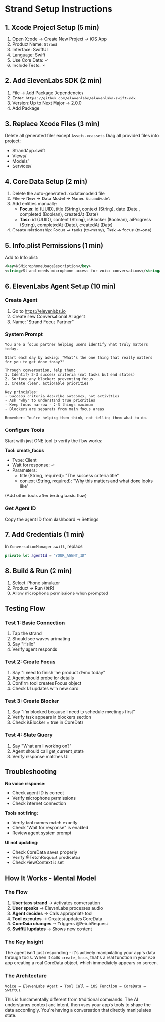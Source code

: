 # Strand Setup Instructions

## 1. Xcode Project Setup (5 min)

1. Open Xcode → Create New Project → iOS App
2. Product Name: `Strand`
3. Interface: SwiftUI
4. Language: Swift
5. Use Core Data: ✓
6. Include Tests: ✗

## 2. Add ElevenLabs SDK (2 min)

1. File → Add Package Dependencies
2. Enter: `https://github.com/elevenlabs/elevenlabs-swift-sdk`
3. Version: Up to Next Major → 2.0.0
4. Add Package

## 3. Replace Xcode Files (3 min)

Delete all generated files except `Assets.xcassets`
Drag all provided files into project:
- StrandApp.swift
- Views/
- Models/
- Services/

## 4. Core Data Setup (2 min)

1. Delete the auto-generated .xcdatamodeld file
2. File → New → Data Model → Name: `StrandModel`
3. Add entities manually:
   - **Focus**: id (UUID), title (String), context (String), date (Date), completed (Boolean), createdAt (Date)
   - **Task**: id (UUID), content (String), isBlocker (Boolean), aiProgress (String), completedAt (Date), createdAt (Date)
4. Create relationship: Focus → tasks (to-many), Task → focus (to-one)

## 5. Info.plist Permissions (1 min)

Add to Info.plist:
```xml
<key>NSMicrophoneUsageDescription</key>
<string>Strand needs microphone access for voice conversations</string>
```

## 6. ElevenLabs Agent Setup (10 min)

### Create Agent
1. Go to https://elevenlabs.io
2. Create new Conversational AI agent
3. Name: "Strand Focus Partner"

### System Prompt
```
You are a focus partner helping users identify what truly matters today.

Start each day by asking: "What's the one thing that really matters for you to get done today?"

Through conversation, help them:
1. Identify 2-3 success criteria (not tasks but end states)
2. Surface any blockers preventing focus
3. Create clear, actionable priorities

Key principles:
- Success criteria describe outcomes, not activities
- Ask "why" to understand true priorities
- Keep focus narrow - 2-3 things maximum
- Blockers are separate from main focus areas

Remember: You're helping them think, not telling them what to do.
```

### Configure Tools

Start with just ONE tool to verify the flow works:

**Tool: create_focus**
- Type: Client
- Wait for response: ✓
- Parameters:
  - title (String, required): "The success criteria title"
  - context (String, required): "Why this matters and what done looks like"

(Add other tools after testing basic flow)

### Get Agent ID
Copy the agent ID from dashboard → Settings

## 7. Add Credentials (1 min)

In `ConversationManager.swift`, replace:
```swift
private let agentId = "YOUR_AGENT_ID"
```

## 8. Build & Run (2 min)

1. Select iPhone simulator
2. Product → Run (⌘R)
3. Allow microphone permissions when prompted

## Testing Flow

### Test 1: Basic Connection
1. Tap the strand
2. Should see waves animating
3. Say "Hello"
4. Verify agent responds

### Test 2: Create Focus
1. Say "I need to finish the product demo today"
2. Agent should probe for details
3. Confirm tool creates Focus object
4. Check UI updates with new card

### Test 3: Create Blocker
1. Say "I'm blocked because I need to schedule meetings first"
2. Verify task appears in blockers section
3. Check isBlocker = true in CoreData

### Test 4: State Query
1. Say "What am I working on?"
2. Agent should call get_current_state
3. Verify response matches UI

## Troubleshooting

**No voice response:**
- Check agent ID is correct
- Verify microphone permissions
- Check internet connection

**Tools not firing:**
- Verify tool names match exactly
- Check "Wait for response" is enabled
- Review agent system prompt

**UI not updating:**
- Check CoreData saves properly
- Verify @FetchRequest predicates
- Check viewContext is set

## How It Works - Mental Model

### The Flow
1. **User taps strand** → Activates conversation
2. **User speaks** → ElevenLabs processes audio
3. **Agent decides** → Calls appropriate tool
4. **Tool executes** → Creates/updates CoreData
5. **CoreData changes** → Triggers @FetchRequest
6. **SwiftUI updates** → Shows new content

### The Key Insight
The agent isn't just responding - it's actively manipulating your app's data through tools. When it calls `create_focus`, that's a real function in your iOS app creating a real CoreData object, which immediately appears on screen.

### The Architecture
```
Voice → ElevenLabs Agent → Tool Call → iOS Function → CoreData → SwiftUI
```

This is fundamentally different from traditional commands. The AI understands context and intent, then uses your app's tools to shape the data accordingly. You're having a conversation that directly manipulates state.